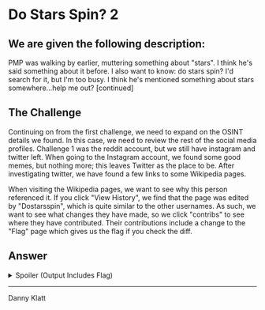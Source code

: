 # Do Stars Spin? 2

## We are given the following description: 

PMP was walking by earlier, muttering something about "stars". I think he's said something about it before. I also want to know: do stars spin? I'd search for it, but I'm too busy. I think he's mentioned something about stars somewhere…help me out? [continued]

## The Challenge

Continuing on from the first challenge, we need to expand on the OSINT details we found. In this case, we need to review the rest of the social media profiles. Challenge 1 was the reddit account, but we still have instagram and twitter left. When going to the Instagram account, we found some good memes, but nothing more; this leaves Twitter as the place to be. After investigating twitter, we have found a few links to some Wikipedia pages. 

When visiting the Wikipedia pages, we want to see why this person referenced it. If you click "View History", we find that the page was edited by "Dostarsspin", which is quite similar to the other usernames. As such, we want to see what changes they have made, so we click "contribs" to see where they have contributed. Their contributions include a change to the "Flag" page which gives us the flag if you check the diff.

## Answer
<details><summary>Spoiler (Output Includes Flag)</summary>
<p>
```
flag{te3_6ov3rnM3n7_i5_h1d1ng_1nf0!}
```

</p>
</details>

---

Danny Klatt
